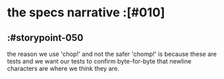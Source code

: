 # the specs narrative :[#010]

## :#storypoint-050

the reason we use 'chop!' and not the safer 'chomp!' is because these are
tests and we want our tests to confirm byte-for-byte that newline characters
are where we think they are.

